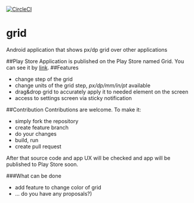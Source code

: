 [![CircleCI](https://circleci.com/gh/andriipanasiuk/grid.svg?style=svg)](https://circleci.com/gh/andriipanasiuk/grid)
# grid
Android application that shows px/dp grid over other applications

##Play Store
Application is published on the Play Store named Grid. You can see it by [link](https://play.google.com/store/apps/details?id=com.grandtorino.grid).
##Features
* change step of the grid
* change units of the grid step, _px/dp/mm/in/pt_ available
* drag&drop grid to accurately apply it to needed element on the screen
* access to settings screen via sticky notification

##Contribution
Contributions are welcome. To make it:
* simply fork the repository
* create feature branch
* do your changes
* build, run
* create pull request

After that source code and app UX will be checked and app will be published to Play Store soon.

###What can be done
* add feature to change color of grid
* ... do you have any proposals?)


